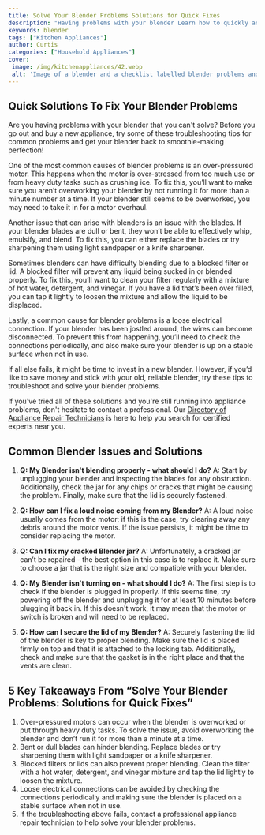 ```yaml
---
title: Solve Your Blender Problems Solutions for Quick Fixes
description: "Having problems with your blender Learn how to quickly and easily fix common blender issues in this useful guide from our experts"
keywords: blender
tags: ["Kitchen Appliances"]
author: Curtis
categories: ["Household Appliances"]
cover: 
 image: /img/kitchenappliances/42.webp
 alt: 'Image of a blender and a checklist labelled blender problems and solutions'
---
```

## Quick Solutions To Fix Your Blender Problems
Are you having problems with your blender that you can't solve? Before you go out and buy a new appliance, try some of these troubleshooting tips for common problems and get your blender back to smoothie-making perfection!

One of the most common causes of blender problems is an over-pressured motor. This happens when the motor is over-stressed from too much use or from heavy duty tasks such as crushing ice. To fix this, you’ll want to make sure you aren’t overworking your blender by not running it for more than a minute number at a time. If your blender still seems to be overworked, you may need to take it in for a motor overhaul.

Another issue that can arise with blenders is an issue with the blades. If your blender blades are dull or bent, they won’t be able to effectively whip, emulsify, and blend. To fix this, you can either replace the blades or try sharpening them using light sandpaper or a knife sharpener.

Sometimes blenders can have difficulty blending due to a blocked filter or lid. A blocked filter will prevent any liquid being sucked in or blended properly. To fix this, you’ll want to clean your filter regularly with a mixture of hot water, detergent, and vinegar. If you have a lid that’s been over filled, you can tap it lightly to loosen the mixture and allow the liquid to be displaced.

Lastly, a common cause for blender problems is a loose electrical connection. If your blender has been jostled around, the wires can become disconnected. To prevent this from happening, you’ll need to check the connections periodically, and also make sure your blender is up on a stable surface when not in use.

If all else fails, it might be time to invest in a new blender. However, if you’d like to save money and stick with your old, reliable blender, try these tips to troubleshoot and solve your blender problems.

If you've tried all of these solutions and you're still running into appliance problems, don't hesitate to contact a professional. Our [Directory of Appliance Repair Technicians](./pages/appliance-repair-technicians) is here to help you search for certified experts near you.

## Common Blender Issues and Solutions 

1. **Q: My Blender isn't blending properly - what should I do?** 
A: Start by unplugging your blender and inspecting the blades for any obstruction. Additionally, check the jar for any chips or cracks that might be causing the problem. Finally, make sure that the lid is securely fastened.

2. **Q: How can I fix a loud noise coming from my Blender?** 
A: A loud noise usually comes from the motor; if this is the case, try clearing away any debris around the motor vents. If the issue persists, it might be time to consider replacing the motor. 

3. **Q: Can I fix my cracked Blender jar?**
A: Unfortunately, a cracked jar can’t be repaired - the best option in this case is to replace it. Make sure to choose a jar that is the right size and compatible with your blender. 

4. **Q: My Blender isn't turning on - what should I do?**
A: The first step is to check if the blender is plugged in properly. If this seems fine, try powering off the blender and unplugging it for at least 10 minutes before plugging it back in. If this doesn't work, it may mean that the motor or switch is broken and will need to be replaced. 

5. **Q: How can I secure the lid of my Blender?**
A: Securely fastening the lid of the blender is key to proper blending. Make sure the lid is placed firmly on top and that it is attached to the locking tab. Additionally, check and make sure that the gasket is in the right place and that the vents are clean.

## 5 Key Takeaways From “Solve Your Blender Problems: Solutions for Quick Fixes” 
1. Over-pressured motors can occur when the blender is overworked or put through heavy duty tasks. To solve the issue, avoid overworking the blender and don’t run it for more than a minute at a time. 
2. Bent or dull blades can hinder blending. Replace blades or try sharpening them with light sandpaper or a knife sharpener.
3. Blocked filters or lids can also prevent proper blending. Clean the filter with a hot water, detergent, and vinegar mixture and tap the lid lightly to loosen the mixture. 
4. Loose electrical connections can be avoided by checking the connections periodically and making sure the blender is placed on a stable surface when not in use. 
5. If the troubleshooting above fails, contact a professional appliance repair technician to help solve your blender problems.
